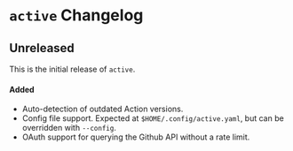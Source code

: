 # `active` Changelog

## Unreleased

This is the initial release of `active`.

#### Added

- Auto-detection of outdated Action versions.
- Config file support. Expected at `$HOME/.config/active.yaml`, but can be
  overridden with `--config`.
- OAuth support for querying the Github API without a rate limit.
